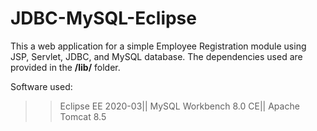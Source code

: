 # JDBC-MySQL-Eclipse
This a web application for a simple Employee Registration module using JSP, Servlet, JDBC, and MySQL database.
The dependencies used are provided in the **/lib/** folder.

Software used:
>> Eclipse EE 2020-03||
>> MySQL Workbench 8.0 CE||
>> Apache Tomcat 8.5
